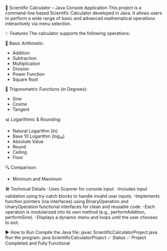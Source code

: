 🧮 Scientific Calculator – Java Console Application
This project is a command-line based Scientific Calculator developed in Java. It allows users to perform a wide range of basic and advanced mathematical operations interactively via menu selection.

✨ Features
The calculator supports the following operations:

🔢 Basic Arithmetic:
- Addition
- Subtraction
- Multiplication
- Division
- Power Function
- Square Root

📐 Trigonometric Functions (in Degrees):
- Sine
- Cosine
- Tangent

📊 Logarithmic & Rounding:
- Natural Logarithm (ln)
- Base 10 Logarithm (log₁₀)
- Absolute Value
- Round
- Ceiling
- Floor

🔍 Comparison:
- Minimum and Maximum

🛠️ Technical Details
-Uses Scanner for console input.
-Includes input validation using try-catch blocks to handle invalid user inputs.
-Implements function pointers (via interfaces) using BinaryOperation and UnaryOperation functional interfaces for clean and reusable code.
-Each operation is modularized into its own method (e.g., performAddition, performSine).
-Displays a dynamic menu and loops until the user chooses to exit.

▶️ How to Run
Compile the Java file:
javac ScientificCalculatorProject.java
Run the program:
java ScientificCalculatorProject
✅ Status
✅ Project Completed and Fully Functional
